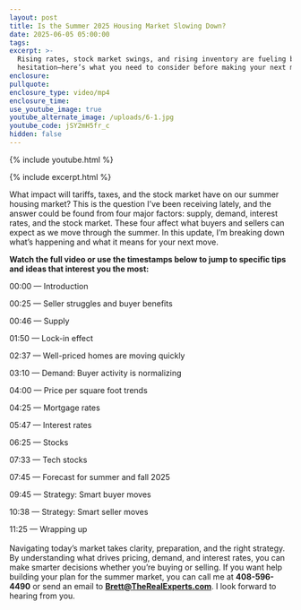 ```yaml
---
layout: post
title: Is the Summer 2025 Housing Market Slowing Down?
date: 2025-06-05 05:00:00
tags:
excerpt: >-
  Rising rates, stock market swings, and rising inventory are fueling buyer
  hesitation—here’s what you need to consider before making your next move.
enclosure:
pullquote:
enclosure_type: video/mp4
enclosure_time:
use_youtube_image: true
youtube_alternate_image: /uploads/6-1.jpg
youtube_code: jSY2mH5fr_c
hidden: false
---
```

{% include youtube.html %}

{% include excerpt.html %}

What impact will tariffs, taxes, and the stock market have on our summer housing market? This is the question I’ve been receiving lately, and the answer could be found from four major factors: supply, demand, interest rates, and the stock market. These four affect what buyers and sellers can expect as we move through the summer. In this update, I’m breaking down what’s happening and what it means for your next move.

**Watch the full video or use the timestamps below to jump to specific tips and ideas that interest you the most:**

00:00 — Introduction

00:25 — Seller struggles and buyer benefits

00:46 — Supply

01:50 — Lock-in effect

02:37 — Well-priced homes are moving quickly

03:10 — Demand: Buyer activity is normalizing

04:00 — Price per square foot trends

04:25 — Mortgage rates

05:47 — Interest rates

06:25 — Stocks

07:33 — Tech stocks

07:45 — Forecast for summer and fall 2025

09:45 — Strategy: Smart buyer moves

10:38 — Strategy: Smart seller moves

11:25 — Wrapping up<br><br>Navigating today’s market takes clarity, preparation, and the right strategy. By understanding what drives pricing, demand, and interest rates, you can make smarter decisions whether you’re buying or selling. If you want help building your plan for the summer market, you can call me at **408-596-4490** or send an email to [**Brett@TheRealExperts.com**](mailto:Brett@TheRealExperts.com). I look forward to hearing from you.